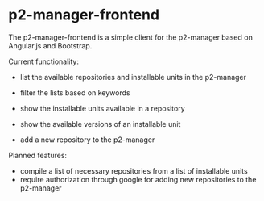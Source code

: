 # p2-manager-frontend

The p2-manager-frontend is a simple client for the p2-manager based on Angular.js and Bootstrap.

Current functionality:

- list the available repositories and installable units in the p2-manager
- filter the lists based on keywords
- show the installable units available in a repository
- show the available versions of an installable unit

- add a new repository to the p2-manager

Planned features:

- compile a list of necessary repositories from a list of installable units
- require authorization through google for adding new repositories to the p2-manager